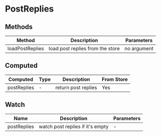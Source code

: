 # PostReplies

## Methods

<!-- @vuese:PostReplies:methods:start -->
|Method|Description|Parameters|
|---|---|---|
|loadPostReplies|load post replies from the store|no argument|

<!-- @vuese:PostReplies:methods:end -->


## Computed

<!-- @vuese:PostReplies:computed:start -->
|Computed|Type|Description|From Store|
|---|---|---|---|
|postReplies|-|return post replies|Yes|

<!-- @vuese:PostReplies:computed:end -->


## Watch

<!-- @vuese:PostReplies:watch:start -->
|Name|Description|Parameters|
|---|---|---|
|postReplies|watch post replies if it's empty|-|

<!-- @vuese:PostReplies:watch:end -->


